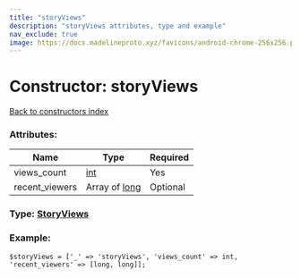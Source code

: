 ```yaml
---
title: "storyViews"
description: "storyViews attributes, type and example"
nav_exclude: true
image: https://docs.madelineproto.xyz/favicons/android-chrome-256x256.png
---
```

# Constructor: storyViews  
[Back to constructors index](/API_docs/constructors/index.html)



### Attributes:

| Name     |    Type       | Required |
|----------|---------------|----------|
|views\_count|[int](/API_docs/types/int.html) | Yes|
|recent\_viewers|Array of [long](/API_docs/types/long.html) | Optional|



### Type: [StoryViews](/API_docs/types/StoryViews.html)


### Example:

```
$storyViews = ['_' => 'storyViews', 'views_count' => int, 'recent_viewers' => [long, long]];
```  
